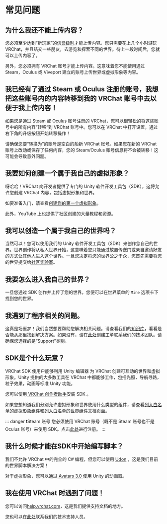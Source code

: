 # 常见问题

## 为什么我还不能上传内容？

您必须至少达到“新玩家”的[信誉级别](/docs.vrchat.com/SYSTEM/vrchat-safety-and-trust-system)才能上传内容。您只需要花上几个小时游玩 VRChat，并且结交一些朋友，去游览和探索不同的世界。待上一段时间后，您就可以上传内容了。

另外，您必须拥有 VRChat 账号才能上传内容。这意味着您不能使用通过 Steam，Oculus 或 Viveport 建立的账号上传世界或虚拟形象等内容。

## 我已经有了通过 Steam 或 Oculus 注册的账号，我想把这些账号内的内容转移到我的 VRChat 账号中去以便于我上传内容！

如果您是通过 Steam 或 Oculus 账号注册的 VRChat，您可以很轻松的将这些账号中的所有内容“转移”到 VRChat 账号中。您可以在 VRChat 中打开设置，通过右下角的升级按钮开始转移操作！

请确保您要“转换为”的账号是空白的船新 VRChat 账号。如果您在新的 VRChat 账号上改动或保存了任何内容，您的 Steam/Oculus 账号信息将不会被转移！这可能会导致意外问题。

## 我要如何创建一个属于我自己的虚拟形象？

呀哈哈！VRChat 向开发者提供了专门的 Unity 软件开发工具包（SDK），这将允许您创建 VRChat 内容，包括虚拟形象和世界。

如要准备入门，请查看[创建您的第一个虚拟形象](/creators.vrchat.com/avatars/creating-your-first-avatar.md)。

此外，YouTube 上也提供了社区创建的大量教程和资源。

## 我可以创造一个属于我自己的世界吗？

当然可以！您可以使用我们的 Unity 软件开发工具包（SDK）来创作您自己的世界。世界创作将从私人世界开始，这意味着您只能通过放置传送门或亲自邀请好友的方式让其他人进入这个世界。一旦您决定将您的世界公之于众，您首先需要将您的世界提交给[社区实验室](/docs.vrchat.com/SYSTEM/vrchat-community-labs.md)。

## 我要怎么进入我自己的世界？

一旦您通过 SDK 创作并上传了您的世界，您便可以在世界菜单的 `Mine` 选项卡下找到您的世界。

## 我遇到了程序相关的问题。

这真是场噩梦！我们当然想要帮助您解决相关问题。请查看我们的[知识库](https://help.vrchat.com/)，看看是否能从那里找到解决方案。如果没有，请在[此处](https://help.vrchat.com/new)创建工单联系我们的技术团队。请确保您选择的是“Support”类别。

## SDK是个什么玩意？

VRChat SDK 使用户能够利用 Unity 编辑器 为 VRChat 创建可互动的世界和虚拟形象。Unity 提供的大多数工具在 VRChat 中都能够工作，包括光照，导航寻路，粒子效果，动画等标准 Unity 功能。

您可以使用[ VRChat 创作者助手](https://vrchat.com/download/vcc)安装 SDK 。

如果您想知道我们分别允许虚拟形象和世界使用什么类型的组件，请查看[列入白名单的虚拟形象组件](/creators.vrchat.com/avatars/whitelisted-avatar-components.md)和[列入白名单的世界组件](/creators.vrchat.com/worlds/whitelisted-world-components.md)文档页面。

::: danger ❗️Steam 账号
您必须使用 VRChat 账号（既不是 Steam 账号也不是 Oculus 账号）来使用 SDK。点击[此处](https://vrchat.com/register)进行注册。
:::

## 我什么时候才能在SDK中开始编写脚本？

我们不允许 VRChat 中的完全的 C# 编程，但您可以使用 [Udon](/creators.vrchat.com/worlds/udon/getting-started-with-udon) ，这是我们目前的世界脚本解决方案！

对于虚拟形象，您可以通过[ Avatars 3.0 ](/creators.vrchat.com/avatars/)使用 Unity 的动画器。

## 我在使用 VRChat 时遇到了问题！

您可以访问[help.vrchat.com](https://help.vrchat.com/)，这是我们提供支持文档的地方。

您也可以在[此处](https://vrch.at/support)联系我们的技术支持人员。
